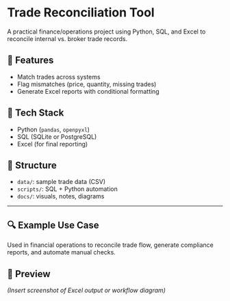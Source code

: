# Trade Reconciliation Tool

A practical finance/operations project using Python, SQL, and Excel to reconcile internal vs. broker trade records.

## 🚀 Features
- Match trades across systems
- Flag mismatches (price, quantity, missing trades)
- Generate Excel reports with conditional formatting

## 🧰 Tech Stack
- Python (`pandas`, `openpyxl`)
- SQL (SQLite or PostgreSQL)
- Excel (for final reporting)

## 📂 Structure
- `data/`: sample trade data (CSV)
- `scripts/`: SQL + Python automation
- `docs/`: visuals, notes, diagrams

---

## 🔍 Example Use Case
Used in financial operations to reconcile trade flow, generate compliance reports, and automate manual checks.

## 📸 Preview
*(Insert screenshot of Excel output or workflow diagram)*
